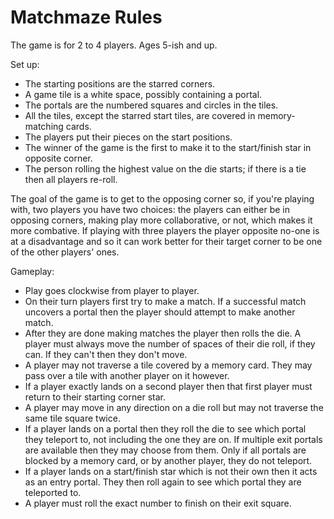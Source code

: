 # Matchmaze Rules

The game is for 2 to 4 players. Ages 5-ish and up.

Set up:
 * The starting positions are the starred corners.
 * A game tile is a white space, possibly containing a portal.
 * The portals are the numbered squares and circles in the tiles.
 * All the tiles, except the starred start tiles, are covered in memory-matching
   cards.
 * The players put their pieces on the start positions.
 * The winner of the game is the first to make it to the start/finish star in
   opposite corner.
 * The person rolling the highest value on the die starts; if there is a tie then
   all players re-roll.

The goal of the game is to get to the opposing corner so, if you're playing with,
two players you have two choices: the players can either be in opposing corners,
making play more collaborative, or not, which makes it more combative. If playing
with three players the player opposite no-one is at a disadvantage and so it can
work better for their target corner to be one of the other players' ones.

Gameplay:
 * Play goes clockwise from player to player.
 * On their turn players first try to make a match. If a successful match uncovers
   a portal then the player should attempt to make another match.
 * After they are done making matches the player then rolls the die. A player must
   always move the number of spaces of their die roll, if they can. If they can't
   then they don't move.
 * A player may not traverse a tile covered by a memory card. They may pass over a
   tile with another player on it however.
 * If a player exactly lands on a second player then that first player must return
   to their starting corner star.
 * A player may move in any direction on a die roll but may not traverse the same
   tile square twice.
 * If a player lands on a portal then they roll the die to see which portal they
   teleport to, not including the one they are on. If multiple exit portals are
   available then they may choose from them. Only if all portals are blocked by a
   memory card, or by another player, they do not teleport.
 * If a player lands on a start/finish star which is not their own then it acts as
   an entry portal. They then roll again to see which portal they are teleported to.
 * A player must roll the exact number to finish on their exit square.
